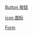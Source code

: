 [Button 按钮](/components/basic/button.md)

[icon 图标](/components/basic/icon.md)

[Form](/components/Form/form.md)
